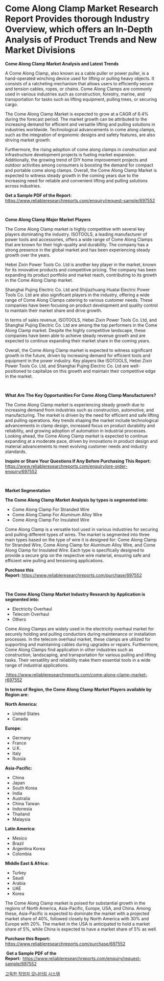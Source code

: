 <p><h1>Come Along Clamp Market Research Report Provides thorough Industry Overview, which offers an In-Depth Analysis of Product Trends and New Market Divisions</h1></p><p><strong>Come Along Clamp Market Analysis and Latest Trends</strong></p>
<p><p>A Come Along Clamp, also known as a cable puller or power puller, is a hand-operated winching device used for lifting or pulling heavy objects. It consists of a ratcheting mechanism that allows users to efficiently secure and tension cables, ropes, or chains. Come Along Clamps are commonly used in various industries such as construction, forestry, marine, and transportation for tasks such as lifting equipment, pulling trees, or securing cargo.</p><p>The Come Along Clamp Market is expected to grow at a CAGR of 6.4% during the forecast period. The market growth can be attributed to the increasing demand for efficient and versatile lifting and pulling solutions in industries worldwide. Technological advancements in come along clamps, such as the integration of ergonomic designs and safety features, are also driving market growth.</p><p>Furthermore, the rising adoption of come along clamps in construction and infrastructure development projects is fueling market expansion. Additionally, the growing trend of DIY home improvement projects and outdoor activities among consumers is boosting the demand for compact and portable come along clamps. Overall, the Come Along Clamp Market is expected to witness steady growth in the coming years due to the increasing need for reliable and convenient lifting and pulling solutions across industries.</p></p>
<p><strong>Get a Sample PDF of the Report:&nbsp;</strong> <a href="https://www.reliableresearchreports.com/enquiry/request-sample/697552">https://www.reliableresearchreports.com/enquiry/request-sample/697552</a></p>
<p>&nbsp;</p>
<p><strong>Come Along Clamp Major Market Players</strong></p>
<p><p>The Come Along Clamp market is highly competitive with several key players dominating the industry. ISOTOOLS, a leading manufacturer of power tools and accessories, offers a wide range of Come Along Clamps that are known for their high-quality and durability. The company has a strong presence in the global market and has been experiencing steady growth over the years.</p><p>Hebei Zixin Power Tools Co. Ltd is another key player in the market, known for its innovative products and competitive pricing. The company has been expanding its product portfolio and market reach, contributing to its growth in the Come Along Clamp market.</p><p>Shanghai Pujing Electric Co. Ltd and Shijiazhuang Huatai Electric Power Tools Co. Ltd are also significant players in the industry, offering a wide range of Come Along Clamps catering to various customer needs. These companies have been focusing on product development and quality control to maintain their market share and drive growth.</p><p>In terms of sales revenue, ISOTOOLS, Hebei Zixin Power Tools Co. Ltd, and Shanghai Pujing Electric Co. Ltd are among the top performers in the Come Along Clamp market. Despite the highly competitive landscape, these companies have been able to achieve steady revenue growth and are expected to continue expanding their market share in the coming years.</p><p>Overall, the Come Along Clamp market is expected to witness significant growth in the future, driven by increasing demand for efficient tools and equipment in the power industry. Key players like ISOTOOLS, Hebei Zixin Power Tools Co. Ltd, and Shanghai Pujing Electric Co. Ltd are well-positioned to capitalize on this growth and maintain their competitive edge in the market.</p></p>
<p>&nbsp;</p>
<p><strong>What Are The Key Opportunities For Come Along Clamp Manufacturers?</strong></p>
<p><p>The Come Along Clamp market is experiencing steady growth due to increasing demand from industries such as construction, automotive, and manufacturing. The market is driven by the need for efficient and safe lifting and pulling operations. Key trends shaping the market include technological advancements in clamp design, increased focus on product durability and reliability, and growing adoption of automation in industrial processes. Looking ahead, the Come Along Clamp market is expected to continue expanding at a moderate pace, driven by innovations in product design and material advancements to meet evolving customer needs and industry standards.</p></p>
<p><strong>Inquire or Share Your Questions If Any Before Purchasing This Report:</strong> <a href="https://www.reliableresearchreports.com/enquiry/pre-order-enquiry/697552">https://www.reliableresearchreports.com/enquiry/pre-order-enquiry/697552</a></p>
<p>&nbsp;</p>
<p><strong>Market Segmentation</strong></p>
<p><strong>The Come Along Clamp Market Analysis by types is segmented into:</strong></p>
<p><ul><li>Come Along Clamp For Stranded Wire</li><li>Come Along Clamp For Aluminum Alloy Wire</li><li>Come Along Clamp For Insulated Wire</li></ul></p>
<p><p>Come Along Clamp is a versatile tool used in various industries for securing and pulling different types of wires. The market is segmented into three main types based on the type of wire it is designed for: Come Along Clamp for Stranded Wire, Come Along Clamp for Aluminum Alloy Wire, and Come Along Clamp for Insulated Wire. Each type is specifically designed to provide a secure grip on the respective wire material, ensuring safe and efficient wire pulling and tensioning applications.</p></p>
<p><strong>Purchase this Report:&nbsp;</strong><a href="https://www.reliableresearchreports.com/purchase/697552">https://www.reliableresearchreports.com/purchase/697552</a></p>
<p>&nbsp;</p>
<p><strong>The Come Along Clamp Market Industry Research by Application is segmented into:</strong></p>
<p><ul><li>Electricity Overhaul</li><li>Telecom Overhaul</li><li>Others</li></ul></p>
<p><p>Come Along Clamps are widely used in the electricity overhaul market for securely holding and pulling conductors during maintenance or installation processes. In the telecom overhaul market, these clamps are utilized for supporting and maintaining cables during upgrades or repairs. Furthermore, Come Along Clamps find application in other industries such as construction, landscaping, and transportation for various pulling and lifting tasks. Their versatility and reliability make them essential tools in a wide range of industrial applications.</p></p>
<p><a href="https://www.reliableresearchreports.com/come-along-clamp-market-r697552">&nbsp;https://www.reliableresearchreports.com/come-along-clamp-market-r697552</a></p>
<p><strong>In terms of Region, the Come Along Clamp Market Players available by Region are:</strong></p>
<p>
    <p> <strong> North America: </strong>
        <ul>
            <li>United States</li>
            <li>Canada</li>
        </ul>
        </p> 
    <p> <strong> Europe: </strong>
        <ul>
            <li>Germany</li>
            <li>France</li>
            <li>U.K.</li>
            <li>Italy</li>
            <li>Russia</li>
        </ul>
        </p> 
    <p> <strong> Asia-Pacific: </strong>
        <ul>
            <li>China</li>
            <li>Japan</li>
            <li>South Korea</li>
            <li>India</li>
            <li>Australia</li>
            <li>China Taiwan</li>
            <li>Indonesia</li>
            <li>Thailand</li>
            <li>Malaysia</li>
        </ul>
        </p> 
    <p> <strong> Latin America: </strong>
        <ul>
            <li>Mexico</li>
            <li>Brazil</li>
            <li>Argentina Korea</li>
            <li>Colombia</li>
        </ul>
        </p> 
    <p> <strong> Middle East & Africa: </strong>
        <ul>
            <li>Turkey</li>
            <li>Saudi</li>
            <li>Arabia</li>
            <li>UAE</li>
            <li>Korea</li>
        </ul>
    </p>
    </p>
<p><p>The Come Along Clamp market is poised for substantial growth in the regions of North America, Asia-Pacific, Europe, USA, and China. Among these, Asia-Pacific is expected to dominate the market with a projected market share of 40%, followed closely by North America with 30% and Europe with 20%. The market in the USA is anticipated to hold a market share of 5%, while China is expected to have a market share of 5% as well.</p></p>
<p><strong>Purchase this Report: </strong><a href="https://www.reliableresearchreports.com/purchase/697552">https://www.reliableresearchreports.com/purchase/697552</a></p>
<p>&nbsp;<strong>Get a Sample PDF of the Report:&nbsp;&nbsp;</strong><a href="https://www.reliableresearchreports.com/enquiry/request-sample/697552">https://www.reliableresearchreports.com/enquiry/request-sample/697552</a></p>
<p><strong></strong></p>
<p><p><a href="https://github.com/jntpkh496620/Market-Research-Report-List-1/blob/main/308044825886.md">고독한 작업자 모니터링 시스템</a></p></p>